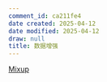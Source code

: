 ```yaml
---
comment_id: ca211fe4
date created: 2025-04-12
date modified: 2025-04-12
draw: null
title: 数据增强
---
```

[Mixup](Mixup.md)
